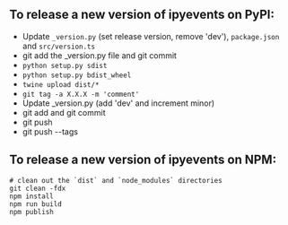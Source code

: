 ## To release a new version of ipyevents on PyPI:

+ Update `_version.py` (set release version, remove 'dev'), `package.json` and `src/version.ts`
+ git add the _version.py file and git commit
+ `python setup.py sdist`
+ `python setup.py bdist_wheel`
+ `twine upload dist/*`
+ `git tag -a X.X.X -m 'comment'`
+ Update _version.py (add 'dev' and increment minor)
+ git add and git commit
+ git push
+ git push --tags

## To release a new version of ipyevents on NPM:

```
# clean out the `dist` and `node_modules` directories
git clean -fdx
npm install
npm run build
npm publish
```
